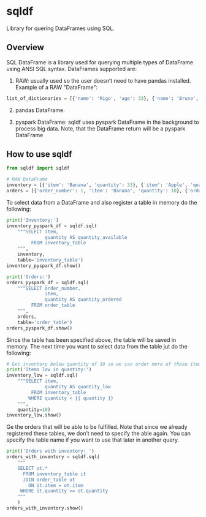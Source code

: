 # sqldf
Library for quering DataFrames using SQL.

## Overview
SQL DataFrame is a library used for querying multiple types of DataFrame using ANSI SQL syntax. DataFrames supported are:
1. RAW: usually used so the user doesn’t need to have pandas installed. Example of a RAW "DataFrame":
```python
list_of_dictionaries = [{'name': 'Rigo', 'age': 33}, {'name': 'Bruno', 'age': 33}]
```

2. pandas DataFrame.

3. pyspark DataFrame: sqldf uses pyspark DataFrame in the background to process big data. Note, that the DataFrame return will be a pyspark DataFrame

## How to use sqldf
```python
from sqldf import sqldf

# RAW DataFrame
inventory = [{'item': 'Banana', 'quantity': 33}, {'item': 'Apple', 'quantity': 2}]
orders = [{'order_number': 1, 'item': 'Banana', 'quantity': 10}, {'order_number': 2, 'item': 'Apple', 'quantity': 10}]
```

To select data from a DataFrame and also register a table in memory do the following:
```python
print('Inventory:')
inventory_pyspark_df = sqldf.sql(
	"""SELECT item,
		      quantity AS quantity_available
		 FROM inventory_table
	""",
	inventory,
	table='inventory_table')
inventory_pyspark_df.show()

print('Orders:')
orders_pyspark_df = sqldf.sql(
	"""SELECT order_number,
			  item,
			  quantity AS quantity_ordered
		 FROM order_table
	""",
	orders,
	table='order_table')
orders_pyspark_df.show()
```

Since the table has been specified above, the table will be saved in memory. The next time you want to select data from the table jut do the following:
```python
# Get inventory below quantity of 10 so we can order more of these items.
print('Items low in quantity:')
inventory_low = sqldf.sql(
	"""SELECT item,
			  quantity AS quantity_low
	     FROM inventory_table
	    WHERE quantity < {{ quantity }}
	""",
	quantity=10)
inventory_low.show()
```

Ge the orders that will be able to be fulfilled. Note that since we already registered these tables, we don’t need to specify the able again.
You can specify the table name if you want to use that later in another query.

```python
print('Orders with inventory: ')
orders_with_inventory = sqldf.sql(
	"""
	SELECT ot.*
	  FROM inventory_table it
	  JOIN order_table ot
	    ON it.item = ot.item
	 WHERE it.quantity >= ot.quantity
	"""
	)
orders_with_inventory.show()
```
